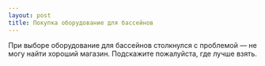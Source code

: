 ```yaml
---
layout: post 
title: Покупка оборудование для бассейнов 
--- 
```

При выборе оборудование для бассейнов столкнулся с проблемой — не могу найти хороший магазин. Подскажите пожалуйста, где лучше взять.